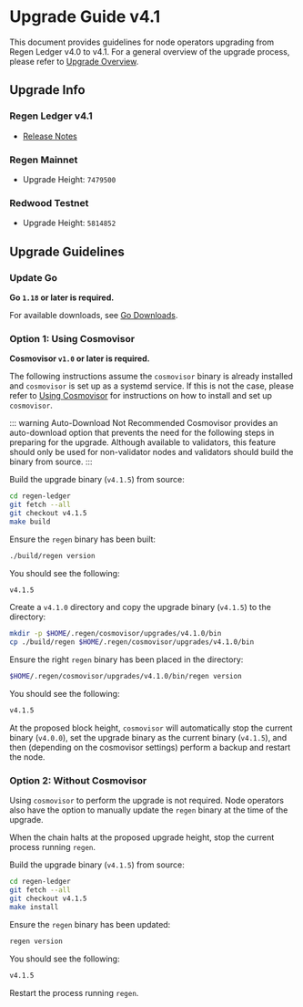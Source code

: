 # Upgrade Guide v4.1

This document provides guidelines for node operators upgrading from Regen Ledger v4.0 to v4.1. For a general overview of the upgrade process, please refer to [Upgrade Overview](README.md).


## Upgrade Info

### Regen Ledger v4.1

- [Release Notes](https://github.com/regen-network/regen-ledger/releases/tag/v4.1.5)

### Regen Mainnet

- Upgrade Height: `7479500`

### Redwood Testnet

- Upgrade Height: `5814852`

## Upgrade Guidelines

### Update Go

**Go `1.18` or later is required.**

For available downloads, see [Go Downloads](https://go.dev/dl/).

### Option 1: Using Cosmovisor

**Cosmovisor `v1.0` or later is required.**

The following instructions assume the `cosmovisor` binary is already installed and `cosmovisor` is set up as a systemd service. If this is not the case, please refer to [Using Cosmovisor](../get-started/using-cosmovisor.md) for instructions on how to install and set up `cosmovisor`.

::: warning Auto-Download Not Recommended
Cosmovisor provides an auto-download option that prevents the need for the following steps in preparing for the upgrade. Although available to validators, this feature should only be used for non-validator nodes and validators should build the binary from source.
:::

Build the upgrade binary (`v4.1.5`) from source:

```bash
cd regen-ledger
git fetch --all
git checkout v4.1.5
make build
```

Ensure the `regen` binary has been built:

```bash
./build/regen version
```

You should see the following:

```bash
v4.1.5
```

Create a `v4.1.0` directory and copy the upgrade binary (`v4.1.5`) to the directory:

```bash
mkdir -p $HOME/.regen/cosmovisor/upgrades/v4.1.0/bin
cp ./build/regen $HOME/.regen/cosmovisor/upgrades/v4.1.0/bin
```
Ensure the right `regen` binary has been placed in the directory:

```bash
$HOME/.regen/cosmovisor/upgrades/v4.1.0/bin/regen version
```

You should see the following:

```bash
v4.1.5
```

At the proposed block height, `cosmovisor` will automatically stop the current binary (`v4.0.0`), set the upgrade binary as the current binary (`v4.1.5`), and then (depending on the cosmovisor settings) perform a backup and restart the node.

### Option 2: Without Cosmovisor

Using `cosmovisor` to perform the upgrade is not required. Node operators also have the option to manually update the `regen` binary at the time of the upgrade.

When the chain halts at the proposed upgrade height, stop the current process running `regen`.

Build the upgrade binary (`v4.1.5`) from source:

```bash
cd regen-ledger
git fetch --all
git checkout v4.1.5
make install
```

Ensure the `regen` binary has been updated:

```bash
regen version
```

You should see the following:

```bash
v4.1.5
```

Restart the process running `regen`.
